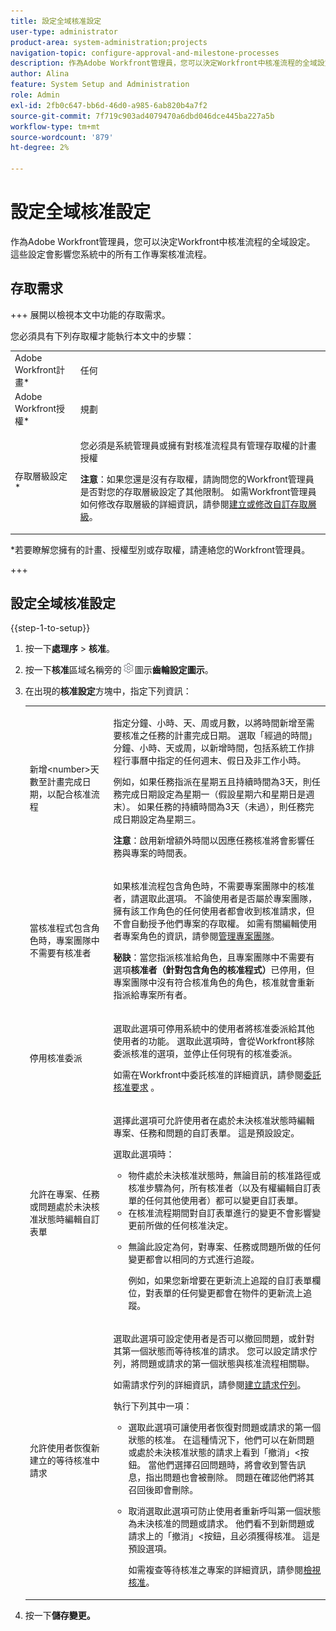 ```yaml
---
title: 設定全域核准設定
user-type: administrator
product-area: system-administration;projects
navigation-topic: configure-approval-and-milestone-processes
description: 作為Adobe Workfront管理員，您可以決定Workfront中核准流程的全域設定。 這些設定會影響您系統中的所有工作專案核准流程。
author: Alina
feature: System Setup and Administration
role: Admin
exl-id: 2fb0c647-bb6d-46d0-a985-6ab820b4a7f2
source-git-commit: 7f719c903ad4079470a6dbd046dce445ba227a5b
workflow-type: tm+mt
source-wordcount: '879'
ht-degree: 2%

---
```


# 設定全域核准設定

作為Adobe Workfront管理員，您可以決定Workfront中核准流程的全域設定。 這些設定會影響您系統中的所有工作專案核准流程。

## 存取需求

+++ 展開以檢視本文中功能的存取需求。

您必須具有下列存取權才能執行本文中的步驟：

<table style="table-layout:auto"> 
 <col> 
 <col> 
 <tbody> 
  <tr> 
   <td role="rowheader">Adobe Workfront計畫*</td> 
   <td>任何</td> 
  </tr> 
  <tr> 
   <td role="rowheader">Adobe Workfront授權*</td> 
   <td>規劃</td> 
  </tr> 
  <tr> 
   <td role="rowheader">存取層級設定*</td> 
   <td> <p>您必須是系統管理員或擁有對核准流程具有管理存取權的計畫授權</p> <p><b>注意</b>：如果您還是沒有存取權，請詢問您的Workfront管理員是否對您的存取層級設定了其他限制。 如需Workfront管理員如何修改存取層級的詳細資訊，請參閱<a href="../../../administration-and-setup/add-users/configure-and-grant-access/create-modify-access-levels.md" class="MCXref xref">建立或修改自訂存取層級</a>。</p> </td> 
  </tr> 
 </tbody> 
</table>

&#42;若要瞭解您擁有的計畫、授權型別或存取權，請連絡您的Workfront管理員。

+++

## 設定全域核准設定

{{step-1-to-setup}}

1. 按一下&#x200B;**處理序** > **核准**。

1. 按一下&#x200B;**核准**&#x200B;區域名稱旁的![設定](assets/gear-icon-settings.png)圖示&#x200B;**齒輪設定圖示**。

1. 在出現的&#x200B;**核准設定**&#x200B;方塊中，指定下列資訊：

   <table style="table-layout:auto"> 
    <col> 
    <col> 
    <tbody> 
     <tr> 
      <td role="rowheader">新增&lt;number&gt;天數至計畫完成日期，以配合核准流程</td> 
      <td> <p>指定分鐘、小時、天、周或月數，以將時間新增至需要核准之任務的計畫完成日期。 選取「經過的時間」分鐘、小時、天或周，以新增時間，包括系統工作排程行事曆中指定的任何週末、假日及非工作小時。</p> 
      <p>例如，如果任務指派在星期五且持續時間為3天，則任務完成日期設定為星期一（假設星期六和星期日是週末）。 如果任務的持續時間為3天（未過），則任務完成日期設定為星期三。</p>
      <p><b>注意</b>：啟用新增額外時間以因應任務核准將會影響任務與專案的時間表。</p></td> 
     </tr> 
     <tr> 
      <td role="rowheader">當核准程式包含角色時，專案團隊中不需要有核准者</td> 
      <td> <p>如果核准流程包含角色時，不需要專案團隊中的核准者，請選取此選項。 不論使用者是否屬於專案團隊，擁有該工作角色的任何使用者都會收到核准請求，但不會自動授予他們專案的存取權。 如需有關編輯使用者專案角色的資訊，請參閱<a href="../../../manage-work/projects/planning-a-project/manage-project-team.md" class="MCXref xref">管理專案團隊</a>。 </p> 
      <p><b>秘訣</b>：當您指派核准給角色，且專案團隊中不需要有選項<b>核准者（針對包含角色的核准程式）</b>已停用，但專案團隊中沒有符合核准角色的角色，核准就會重新指派給專案所有者。 </p> </td> 
     </tr> 
     <tr> 
      <td role="rowheader">停用核准委派</td> 
      <td> <p>選取此選項可停用系統中的使用者將核准委派給其他使用者的功能。 選取此選項時，會從Workfront移除委派核准的選項，並停止任何現有的核准委派。</p> <p>如需在Workfront中委託核准的詳細資訊，請參閱<a href="../../../review-and-approve-work/manage-approvals/delegate-approval-requests.md" class="MCXref xref">委託核准要求</a> 。</p> </td> 
     </tr> 
     <tr> 
      <td role="rowheader">允許在專案、任務或問題處於未決核准狀態時編輯自訂表單</td> 
      <td> <p>選擇此選項可允許使用者在處於未決核准狀態時編輯專案、任務和問題的自訂表單。 這是預設設定。</p> 
      <p>選取此選項時：</p> 
       <ul> 
       <li>物件處於未決核准狀態時，無論目前的核准路徑或核准步驟為何，所有核准者（以及有權編輯自訂表單的任何其他使用者）都可以變更自訂表單。</li> 
       <li>在核准流程期間對自訂表單進行的變更不會影響變更前所做的任何核准決定。</li> 
       <li> <p>無論此設定為何，對專案、任務或問題所做的任何變更都會以相同的方式進行追蹤。 </p> <p>例如，如果您新增要在更新流上追蹤的自訂表單欄位，對表單的任何變更都會在物件的更新流上追蹤。</p> </li> 
       </ul> </td> 
     </tr> 
     <tr> 
      <td role="rowheader">允許使用者恢復新建立的等待核准中請求</td> 
      <td> <p>選取此選項可設定使用者是否可以撤回問題，或針對其第一個狀態而等待核准的請求。 您可以設定請求佇列，將問題或請求的第一個狀態與核准流程相關聯。 </p> 
      <p>如需請求佇列的詳細資訊，請參閱<a href="../../../manage-work/requests/create-and-manage-request-queues/create-request-queue.md" class="MCXref xref">建立請求佇列</a>。</p> 
      <p>執行下列其中一項：</p> 
       <ul> 
       <li>選取此選項可讓使用者恢復對問題或請求的第一個狀態的核准。 在這種情況下，他們可以在新問題或處於未決核准狀態的請求上看到「撤消」&lt;按鈕。 當他們選擇召回問題時，將會收到警告訊息，指出問題也會被刪除。 問題在確認他們將其召回後即會刪除。 </li> 
       <li> <p>取消選取此選項可防止使用者重新呼叫第一個狀態為未決核准的問題或請求。 他們看不到新問題或請求上的「撤消」&lt;按鈕，且必須獲得核准。 這是預設選項。</p> 
       <p>如需複查等待核准之專案的詳細資訊，請參閱<a href="../../../review-and-approve-work/manage-approvals/view-approvals.md" class="MCXref xref">檢視核准</a>。</p> </li> 
       </ul> </td> 
     </tr> 
    </tbody> 
   </table>

1. 按一下&#x200B;**儲存變更。**
